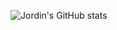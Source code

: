 ![Jordin's GitHub stats](https://github-readme-stats.vercel.app/api?username=jor-din&theme=gruvbox_light&show_icons=true)
